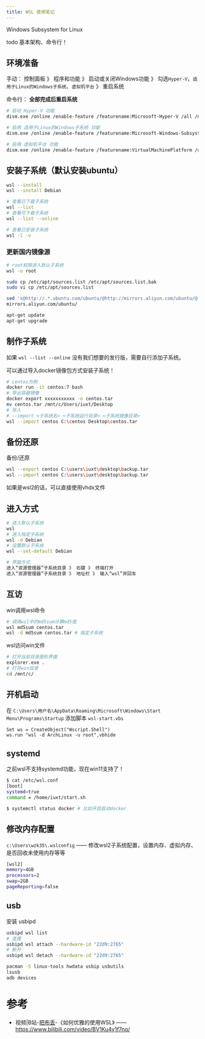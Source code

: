 ```yaml
---
title: WSL 使用笔记
---
```


Windows Subsystem for Linux

todo 基本架构、命令行！

## 环境准备

手动： 控制面板 》 程序和功能 》 启动或关闭Windows功能 》 勾选`Hyper-V`，`适用于Linux的Windows子系统`、`虚拟机平台` 》 重启系统

命令行： **全部完成后重启系统**

```bash
# 启动 Hyper-V 功能
dism.exe /online /enable-feature /featurename:Microsoft-Hyper-V /all /norestart

# 启用 适用于Linux的Windows子系统 功能
dism.exe /online /enable-feature /featurename:Microsoft-Windows-Subsystem-Linux /all /norestart

# 启用 虚拟机平台 功能
dism.exe /online /enable-feature /featurename:VirtualMachinePlatform /all /norestart
```

## 安装子系统（默认安装ubuntu）

```bash
wsl --install
wsl --install Debian

# 查看已下载子系统
wsl --list
# 查看可下载子系统
wsl --list --online

# 查看已安装子系统
wsl -l -v 
```

### 更新国内镜像源

```bash
# root权限进入默认子系统
wsl -u root

sudo cp /etc/apt/sources.list /etc/apt/sources.list.bak
sudo vi cp /etc/apt/sources.list

sed 's@http://.*.ubuntu.com/ubuntu/@http://mirrors.aliyun.com/ubuntu/@' /etc/apt/sources.list
mirrors.aliyun.com/ubuntu/

apt-get update
apt-get upgrade
```

## 制作子系统

如果 `wsl --list --online` 没有我们想要的发行版，需要自行添加子系统。

可以通过导入docker镜像包方式安装子系统！

```bash
# centos为例
docker run -it centos:7 bash
# 导出容器镜像
docker export xxxxxxxxxxx -o centos.tar 
mv centos.tar /mnt/c/Users/iuxt/Desktop
# 导入
# --import <子系统名> <子系统运行目录> <子系统镜像目录>
wsl --import centos C:\centos Desktop\centos.tar
```

## 备份还原

备份/还原

```bash
wsl --export centos C:\users\iuxt\desktop\backup.tar
wsl --import centos C:\users\iuxt\desktop\backup.tar
```

如果是wsl2的话，可以直接使用vhdx文件

## 进入方式

```bash
# 进入默认子系统
wsl
# 进入指定子系统
wsl -d Debian
# 设置默认子系统
wsl --set-default Debian

# 界面方式
进入“资源管理器”子系统目录 》 右键 》 终端打开
进入“资源管理器”子系统目录 》 地址栏 》 输入“wsl”并回车
```

## 互访

win调用wsl命令

```bash
# 调用wsl中的md5sum计算md5值
wsl md5sum centos.tar
wsl -d md5sum centos.tar # 指定子系统
```

wsl访问win文件

```bash
# 打开当前目录图形界面
explorer.exe .
# 打开win目录
cd /mnt/c/
```

## 开机启动

在 `C:\Users\用户名\AppData\Roaming\Microsoft\Windows\Start Menu\Programs\Startup` 添加脚本 `wsl-start.vbs`

```vbs
Set ws = CreateObject("Wscript.Shell")
ws.run "wsl -d ArchLinux -u root",vbhide
```

## systemd

之前wsl不支持systemd功能，现在win11支持了！

```bash
$ cat /etc/wsl.conf
[boot]
systemd=true
command = /home/iuxt/start.sh

$ systemctl status docker # 比如开启启动docker
```

## 修改内存配置

`c:\Users\wzk35\.wslconfig` —— 修改wsl2子系统配置，设置内存、虚拟内存、是否回收未使用内存等等

```bash
[wsl2]
memory=4GB
processors=2
swap=2GB
pageReporting=false
```

## usb

安装 usbipd

```bash
usbipd wsl list
# 连接
usbipd wsl attach --hardware-id "22d9:2765"
# 断开
usbipd wsl detach --hardware-id "22d9:2765"
```

```bash
pacman -S linux-tools hwdata usbip usbutils
lsusb
adb devices

```

# 参考

+ 视频|B站-[把布丢](https://zahui.fan/)-《如何优雅的使用WSL》 —— https://www.bilibili.com/video/BV1Ku4y1f7nq/
